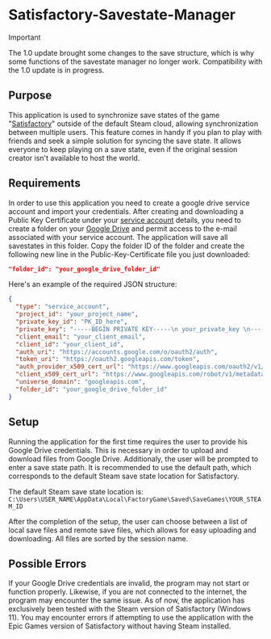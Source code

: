 # Satisfactory-Savestate-Manager

> [!IMPORTANT]
> The 1.0 update brought some changes to the save structure, which is why some functions of the savestate manager no longer work.
Compatibility with the 1.0 update is in progress.

## Purpose
This application is used to synchronize save states of the game "[Satisfactory](https://www.satisfactorygame.com/)" outside of the default Steam cloud, allowing synchronization between multiple users.
This feature comes in handy if you plan to play with friends and seek a simple solution for syncing the save state. It allows everyone to keep playing on a save state, even if the original session creator isn't available to host the world.

## Requirements

In order to use this application you need to create a google drive service account and import your credentials.
After creating and downloading a Public Key Certificate under your [service account](https://console.cloud.google.com/iam-admin/serviceaccounts/) details, you need to create a folder on your [Google Drive](https://drive.google.com/drive) and permit access to the e-mail associated with your service account.
The application will save all savestates in this folder.
Copy the folder ID of the folder and create the following new line in the Public-Key-Certificate file you just downloaded:

```json
"folder_id": "your_google_drive_folder_id"
```

Here's an example of the required JSON structure:

```json
{
  "type": "service_account",
  "project_id": "your_project_name",
  "private_key_id": "PK_ID_here",
  "private_key": "-----BEGIN PRIVATE KEY-----\n your_private_key \n-----END PRIVATE KEY-----\n",
  "client_email": "your_client_email",
  "client_id": "your_client_id",
  "auth_uri": "https://accounts.google.com/o/oauth2/auth",
  "token_uri": "https://oauth2.googleapis.com/token",
  "auth_provider_x509_cert_url": "https://www.googleapis.com/oauth2/v1/certs",
  "client_x509_cert_url": "https://www.googleapis.com/robot/v1/metadata/x509/your_project_cert_url",
  "universe_domain": "googleapis.com",
  "folder_id": "your_google_drive_folder_id"
}
```

## Setup

Running the application for the first time requires the user to provide his Google Drive credentials. This is necessary in order to upload and download files from Google Drive.
Additionaly, the user will be prompted to enter a save state path. It is recommended to use the default path, which corresponds to the default Steam save state location for Satisfactory.

The default Steam save state location is: `C:\Users\USER_NAME\AppData\Local\FactoryGame\Saved\SaveGames\YOUR_STEAM_ID`

After the completion of the setup, the user can choose between a list of local save files and remote save files, which allows for easy uploading and downloading.
All files are sorted by the session name.

## Possible Errors

If your Google Drive credentials are invalid, the program may not start or function properly. Likewise, if you are not connected to the internet, the program may encounter the same issue.
As of now, the application has exclusively been tested with the Steam version of Satisfactory (Windows 11). You may encounter errors if attempting to use the application with the Epic Games version of Satisfactory without having Steam installed.
